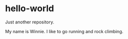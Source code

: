 # hello-world
Just another repository.

My name is Winnie. 
I like to go running and rock climbing.
